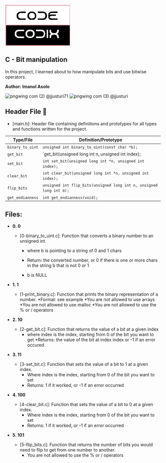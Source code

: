 ![image](https://github.com/Imanolasolo/holbertonschool-low_level_programming/blob/main/0x13-more_singly_linked_lists/IMAGES/CODE%20CODIX%20logo%20final.png) 

## C - Bit manipulation

In this project, I learned about to how manipulate bits and use bitwise operators.

**Author: Imanol Asolo**

![pngwing com (2)](https://user-images.githubusercontent.com/86312558/142048668-4bec0f80-8112-4f3d-b898-9d8a9ba532b4.png) @jjusturi71 ![pngwing com (3)](https://user-images.githubusercontent.com/86312558/142048993-28de7d8c-df86-4f2f-bb08-f46a1ab35076.png) @jjusturi
## Header File :file_folder:

* [main.h]: Header file containing definitions and prototypes for all types
and functions written for the project.

| Type/File                  |         Definition/Prototype                                                     |
| -------------------------- | -------------------------------------------------------------------------------- |
| `binary_to_uint`           | `unsigned int binary_to_uint(const char *b);`                                    |
| `get_bit`                  | `get_bit(unsigned long int n, unsigned int index);                               |
| `set_bit`                  | `int set_bit(unsigned long int *n, unsigned int index);`                         |
| `clear_bit`                | `int clear_bit(unsigned long int *n, unsigned int index);`                       |
| `flip_bits`                | `unsigned int flip_bits(unsigned long int n, unsigned long int m);`              |
| `get_endianness`           | `int get_endianness(void);`                                                      |


## Files:

* **0. 0**
  * [0-binary_to_uint.c]: Function that converts a binary number to an unsigned int.
  
    * where b is pointing to a string of 0 and 1 chars

    * Return: the converted number, or 0 if there is one or more chars in the string b that is not 0 or 1

    * b is NULL

* **1. 1**
  * [1-print_binary.c]: Function that prints the binary representation of a number.
   *Format: see example
   *You are not allowed to use arrays
   *You are not allowed to use malloc
   *You are not allowed to use the % or / operators

* **2. 10**
  * [2-get_bit.c]: Function that returns the value of a bit at a given index
    * where index is the index, starting from 0 of the bit you want to get
    *Returns: the value of the bit at index index or -1 if an error occured

* **3. 11**
  * [3-set_bit.c]:  Function that sets the value of a bit to 1 at a given index.
    * Where index is the index, starting from 0 of the bit you want to set
    * Returns: 1 if it worked, or -1 if an error occurred

* **4. 100**
  * [4-clear_bit.c]: Function that sets the value of a bit to 0 at a given index.
    * Where index is the index, starting from 0 of the bit you want to set
    * Returns: 1 if it worked, or -1 if an error occurred

* **5. 101**
  * [5-flip_bits.c]:  Function that returns the number of bits you would need to flip to get from one number to another.
    * You are not allowed to use the % or / operators
    

